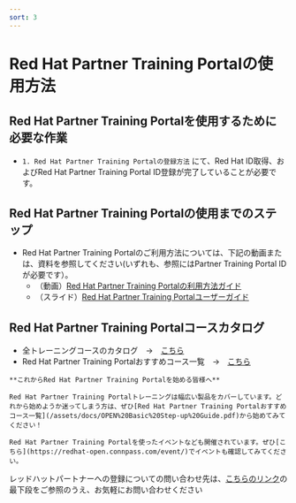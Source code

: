 ```yaml
---
sort: 3
---
```


# Red Hat Partner Training Portalの使用方法

## Red Hat Partner Training Portalを使用するために必要な作業

- `1. Red Hat Partner Training Portalの登録方法` にて、Red Hat ID取得、およびRed Hat Partner Training Portal ID登録が完了していることが必要です。


## Red Hat Partner Training Portalの使用までのステップ
- Red Hat Partner Training Portalのご利用方法については、下記の動画または、資料を参照してください(いずれも、参照にはPartner Training Portal IDが必要です）。
    - （動画）[Red Hat Partner Training Portalの利用方法ガイド](https://content.redhat.com/content/rhcc/us/en/assets/display.html?id=a2090a9f-f18a-4407-aa88-5de207a90250)
    - （スライド）[Red Hat Partner Training Portalユーザーガイド](https://content.redhat.com/content/rhcc/us/en/assets/display.html?id=c6330948-1adc-40b1-96b3-65b6aa060b85)

## Red Hat Partner Training Portalコースカタログ
- 全トレーニングコースのカタログ　→　[こちら](https://connect.redhat.com/en/training/course-catalog)
- Red Hat Partner Training Portalおすすめコース一覧　→　[こちら](https://rh-open.github.io/assets/docs/OPEN%20Basic%20Step-up%20Guide.pdf)

```tip
**これからRed Hat Partner Training Portalを始める皆様へ**

Red Hat Partner Training Portalトレーニングは幅広い製品をカバーしています。どれから始めようか迷ってしまう方は、ぜひ[Red Hat Partner Training Portalおすすめコース一覧](/assets/docs/OPEN%20Basic%20Step-up%20Guide.pdf)から始めてみてください！
```
```note
Red Hat Partner Training Portalを使ったイベントなども開催されています。ぜひ[こちら](https://redhat-open.connpass.com/event/)でイベントも確認してみてください。
```

レッドハットパートナーへの登録についての問い合わせ先は、[こちらのリンク](https://www.redhat.com/ja/partners)の最下段をご参照のうえ、お気軽にお問い合わせください
